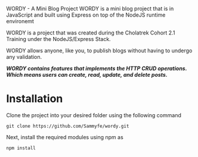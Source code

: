 WORDY - A Mini Blog Project
WORDY is a mini blog project that is in JavaScript and built using Express on top of the NodeJS runtime environemt

WORDY is a project that was created during the Cholatrek Cohort 2.1 Training under the NodeJS/Express Stack.

WORDY allows anyone, like you, to publish blogs without having to undergo any validation.

***WORDY contains features that implements the HTTP CRUD operations. Which means users can create, read, update, and delete posts.***

# Installation
Clone the project into your desired folder using the following command
```
git clone https://github.com/Sammyfe/wordy.git
```
Next, install the required modules using npm as
```
npm install
```